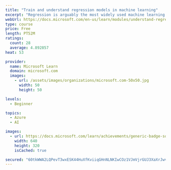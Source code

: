 ```yaml
---
title: "Train and understand regression models in machine learning"
excerpt: "Regression is arguably the most widely used machine learning technique, commonly underlying scientific discoveries, business planning, and stock market analytics. This learning material takes a dive into some common regression analyses, both simple and more complex, and provides some insight on how to assess model performance."
webUrl: https://docs.microsoft.com/en-us/learn/modules/understand-regression-machine-learning/
type: course
price: Free
length: PT52M
ratings:
  count: 28
  average: 4.892857
heat: 53

provider:
  name: Microsoft Learn
  domain: microsoft.com
  images:
    - url: /assets/images/organizations/microsoft.com-50x50.jpg
      width: 50
      height: 50

levels:
  - Beginner

topics:
  - Azure
  - AI

images:
  - url: https://docs.microsoft.com/learn/achievements/generic-badge-social.png
    width: 640
    height: 320
    isCached: true

secured: "60tkWWA2LQPevT3wxESK44HuXfKviiqGHnNLNKIwCOz1VJmVjrGUJ3XaXrJwvz9o+CaxI1D7kchIHDt6qkNkW7CFRPbWwPhxwppAp3gA2oMc2I93rBtqQT3iDsaz+BHVVzzunrzpDIQfq7u1zNPMhyCJ5uv6bzg2TeHZ4jotwsMZl55LgtEmNr74Q3Ki0OxIexRXF4swqBo1bG6peUN2z5Iu/U8YOeynLohKYSYgchjpk7J1I+1r9R20d7p5nZogga7D0lZCqKxkqU11loXui3w0vY66Q+aa8DmMZYYxnqwjkbxBwafRqMXuuRNVC8/Sr4JldOixx0CSWthcYE9ZZ91yu/an1FWf7zhENMw4mMt/HwqP2BpXp79ITlggOSIZ+gNH7xsPk54s3bbWSID75+8ADxD5U30UxW+I4TTXupQ=;2yJAl1/h9qN1p0FlzHvGuw=="
---
```


